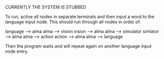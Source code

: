 CURRENTLY THE SYSTEM IS STUBBED

To run, active all nodes in separate terminals and then input a word to
the language input node.  This should run through all nodes in order of:

language --> alma
alma --> vision
vision --> alma
alma --> simulator
simlator --> alma
alma --> action
action --> alma
alma --> language

Then the program waits and will repeat again on another language input node
entry.
